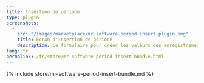 ```yaml
---
title: Insertion de période
type: plugin
screenshots:
  - 
    src: "/images/marketplace/mr-software-period-insert-plugin.png"
    title: Écran d'insertion de période 
    description: Le formulaire pour créer les valeurs des enregistrements qui seront insérés 
lang: fr
permalink: /fr/store/mr-software-period-insert-bundle.html
---
```


{% include store/mr-software-period-insert-bundle.md %}
